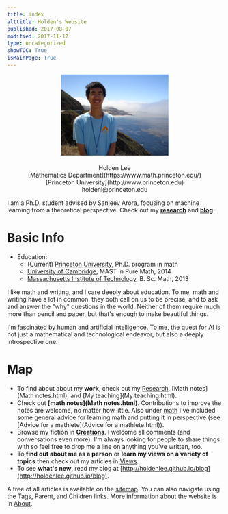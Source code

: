 ```yaml
---
title: index
alttitle: Holden's Website
published: 2017-08-07
modified: 2017-11-12
type: uncategorized
showTOC: True
isMainPage: True
---
```


<center><img src="pics/me2.JPG?dl=0" alt="web" width="50%" height="50%"></center>
<br/>
<center>
Holden Lee<br/>
[Mathematics Department](https://www.math.princeton.edu/)<br/>
[Princeton University](http://www.princeton.edu)<br/>
holdenl@princeton.edu<br/>

</center>

I am a Ph.D. student advised by Sanjeev Arora, focusing on machine learning from a theoretical perspective. Check out my **[research](Research.html)** and **[blog](http://holdenlee.github.io/blog)**.

# Basic Info

* Education:
    * (Current) <a href="https://www.math.princeton.edu">Princeton University</a>, Ph.D. program in math 
	* <a href="http://www.cam.ac.uk/">University of Cambridge</a>, MAST in Pure Math, 2014
    * <a href="http://www.mit.edu">Massachusetts Institute of Technology</a>, B. Sc. Math, 2013

I like math and writing, and I care deeply about education. To me, math and writing have a lot in common: they both call on us to be precise, and to ask and answer the "why" questions in the world. Neither of them require much more than pencil and paper, but that's enough to make beautiful things.
	
I'm fascinated by human and artificial intelligence. To me, the quest for AI is not just a mathematical and technological endeavor, but also a deeply introspective one.

# Map

* To find about about my <b>work</b>, check out my [Research](Research.html), [Math notes](Math notes.html), and [My teaching](My teaching.html).
* Check out **[math notes](Math notes.html)**. Contributions to improve the notes are welcome, no matter how little. Also under [math](Math.html) I've included some general advice for learning math and putting it in perspective (see [Advice for a mathlete](Advice for a mathlete.html)).
* Browse my fiction in **[Creations](Creations.html)**. I welcome all comments (and conversations even more). I'm always looking for people to share things with so feel free to drop me a line on anything you've written, too.
* To <b>find out about me as a person</b> or <b>learn my views on a variety of topics</b> then check out my articles in [Views](Views.html).
* To see <b>what's new</b>, read my blog at [http://holdenlee.github.io/blog](http://holdenlee.github.io/blog).

A tree of all articles is available on the [sitemap](sitemap.html). You can also navigate using the Tags, Parent, and Children links. More information about the website is in [About](About.html).

